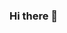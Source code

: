 ### Hi there 👋

<!--
**leader-akash/leader-akash** is a ✨ _special_ ✨ repository because its `README.md` (this file) appears on your GitHub profile.

My name is Akash. I am an Aspiring FullStack developer. I love doing side-projects and to date have made many of them. Please have a look at my [GitHub repositories](https://github.com/leader-akash?tab=repositories) to know more about them.

[Mail ID](leader.akashak@gmail.com)

👀 Some Things About Me
⚡I’m interested in tech & sports
🖥️ Coding Environment: Dark 🕶️ + Music 🎧
💬 Favourite Quotes:
"If you don't wake up everyday with a burning desire to do things, you don't have enough goals." - Lou Holtz

"You don't have to be great to start, but you have to start to be great" - Zig Zagler
